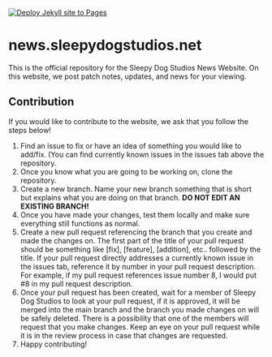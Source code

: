 [![Deploy Jekyll site to Pages](https://github.com/Sleepy-Dog-Studios/news.sleepydogstudios.net/actions/workflows/jekyll.yml/badge.svg)](https://github.com/Sleepy-Dog-Studios/news.sleepydogstudios.net/actions/workflows/jekyll.yml)

# news.sleepydogstudios.net
This is the official repository for the Sleepy Dog Studios News Website. On this website, we post patch notes, updates, and news for your viewing.


## Contribution
If you would like to contribute to the website, we ask that you follow the steps below!

1. Find an issue to fix or have an idea of something you would like to add/fix. (You can find currently known issues in the issues tab above the repository.
2. Once you know what you are going to be working on, clone the repository.
3. Create a new branch. Name your new branch something that is short but explains what you are doing on that branch. **DO NOT EDIT AN EXISTING BRANCH!**
4. Once you have made your changes, test them locally and make sure everything still functions as normal.
5. Create a new pull request referencing the branch that you create and made the changes on. The first part of the title of your pull request should be something like [fix], [feature], [addition], etc.. followed by the title. If your pull request directly addresses a currently known issue in the issues tab, reference it by number in your pull request description. For example, if my pull request references issue number 8, I would put #8 in my pull request description.
6. Once your pull request has been created, wait for a member of Sleepy Dog Studios to look at your pull request, if it is approved, it will be merged into the main branch and the branch you made changes on will be safely deleted. There is a possibility that one of the members will request that you make changes. Keep an eye on your pull request while it is in the review process in case that changes are requested.
7. Happy contributing!
